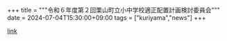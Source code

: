 +++
title = """令和６年度第２回栗山町立小中学校適正配置計画検討委員会"""
date = 2024-07-04T15:30:00+09:00
tags = ["kuriyama","news"]
+++


[link](https://www.town.kuriyama.hokkaido.jp/site/mirai/27635.html)

